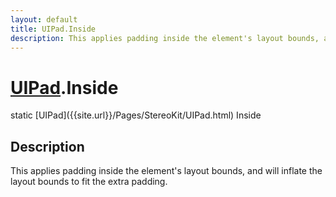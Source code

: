 ```yaml
---
layout: default
title: UIPad.Inside
description: This applies padding inside the element's layout bounds, and will inflate the layout bounds to fit the extra padding.
---
```

# [UIPad]({{site.url}}/Pages/StereoKit/UIPad.html).Inside

<div class='signature' markdown='1'>
static [UIPad]({{site.url}}/Pages/StereoKit/UIPad.html) Inside
</div>

## Description
This applies padding inside the element's layout bounds,
and will inflate the layout bounds to fit the extra padding.

